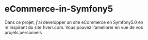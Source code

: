 # eCommerce-in-Symfony5
Dans ce projet, j'ai developper un site eCommerce en Symfony5.0 en m'inspirant du site fiverr.com. 
Vous pouvez l'ameliorer en vue de vos projets personnels
